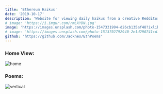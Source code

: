 ```yaml
---
title: 'Ethereum Haikus'
date: '2019-10-17'
description: 'Website for viewing daily haikus from a creative Redditor'
# image: 'https://i.imgur.com/rmLXYDN.jpg'
image: 'https://images.unsplash.com/photo-1547331994-d26cb135af48?ixlib=rb-1.2.1&ixid=eyJhcHBfaWQiOjEyMDd9&auto=format&fit=crop&w=1500&q=80'
# image: 'https://images.unsplash.com/photo-1513702792940-2e1d290741cd?ixlib=rb-1.2.1&ixid=eyJhcHBfaWQiOjEyMDd9&auto=format&fit=crop&w=1500&q=80'
github: 'https://github.com/Jacknes/EthPoems'
---
```


### Home View:

![home](https://i.imgur.com/Tec089U.png)

### Poems:

![vertical](https://i.imgur.com/BQlIUu5.png)
